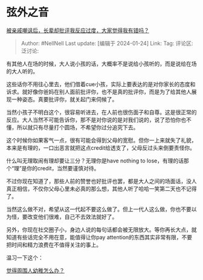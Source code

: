 # 弦外之音

[被亲戚嘲讽后，长辈却批评我反应过度，大家觉得我有错吗？](https://www.zhihu.com/question/640647226/answer/3374024529)

> Author: #NellNell
> Last update: [编辑于 2024-01-24]
> Link:
> Tag:
> 评论区:
> 泛讨论:

有其他人在场的时候，大人说小孩的话，大概率不是说给小孩听的，而是说给在场的大人听的。

这些话你不用往心里去，他们借着cue小孩，实际上要表达的是对你家长的态度和诉求。就好像你爸妈在别人面前批评你，也不是真的批评你，而是为了给其他人展现一种姿态。真要批评你，就关起门来伺候了。

当然小孩子不明白这个，很容易听进去，在人前也很伤面子和自尊。这是很正常的反应。大人当然不可能告诉你，那不是对你说的是对我们说的，说了恐怕你也不懂，所以就只有尽量打个圆场，不希望你过分追究下去。

这个时候你如果客气一点，很有可能会得到父母的宽慰。但你一上来就失了礼貌，本来是有理的，一口出恶言就把这点credit给透支了，父母反过头来倒要责怪你。

什么叫无理取闹有理却要让三分？无理你是have nothing to lose，有理的话那个“理”是你的credit，当然要谨慎对待。

不过你现在知道了，那些人前的赞誉也好批评也罢，都是大人之间的场面话，没人真正相信，不仅你父母心里未必真的那么想，其他人听了哈哈一笑第二天也不记得了。

当然这么做不对，希望从这一代起不要这么做了。但上一代人这么做，你也不要以为怪，要改变他们很难，自己不去效法就好了。

另外，你现在社交圈子小，身边人说的每句话都会被无限放大。等你再长大点，就知道有些话完全不用在意，能值得让你pay attention的东西其实非常有限，不要把时间和精力浪费在不值得关注的事上。

温习一下这个：

[觉得周围人幼稚怎么办？](https://www.zhihu.com/question/20864118/answer/2266141860?utm_psn=1732985123182764032)
